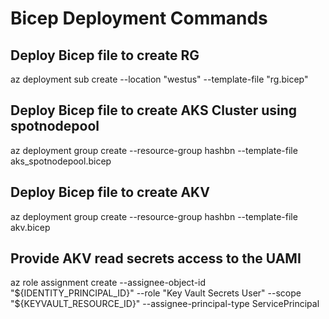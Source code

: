 # Bicep Deployment Commands

## Deploy Bicep file to create RG
az deployment sub create --location "westus" --template-file "rg.bicep"

## Deploy Bicep file to create AKS Cluster using spotnodepool
az deployment group create --resource-group hashbn --template-file aks_spotnodepool.bicep

## Deploy Bicep file to create AKV
az deployment group create --resource-group hashbn --template-file akv.bicep

## Provide AKV read secrets access to the UAMI
az role assignment create --assignee-object-id "${IDENTITY_PRINCIPAL_ID}" --role "Key Vault Secrets User" --scope "${KEYVAULT_RESOURCE_ID}" --assignee-principal-type ServicePrincipal

